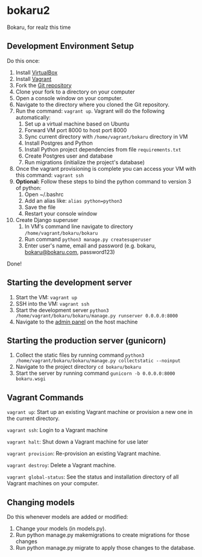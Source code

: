 bokaru2
=======
Bokaru, for realz this time

Development Environment Setup
-----------------------------
Do this once:

1. Install [VirtualBox](https://www.virtualbox.org/)
2. Install [Vagrant](https://www.vagrantup.com/)
3. Fork the [Git repository](https://github.com/metriclabs/bokaru2)
4. Clone your fork to a directory on your computer
5. Open a console window on your computer.
6. Navigate to the directory where you cloned the Git repository.
7. Run the command: `vagrant up`. Vagrant will do the following automatically:
    1. Set up a virtual machine based on Ubuntu
    2. Forward VM port 8000 to host port 8000
    3. Sync current directory with `/home/vagrant/bokaru` directory in VM
    4. Install Postgres and Python
    5. Install Python project dependencies from file `requirements.txt`
    6. Create Postgres user and database
    7. Run migrations (initialize the project's database)
8. Once the vagrant provisioning is complete you can access your VM with this command: `vagrant ssh`
9. **Optional:** Follow these steps to bind the python command to version 3 of python:
    1. Open ~/.bashrc
    2. Add an alias like: `alias python=python3`
    3. Save the file
    4. Restart your console window
10. Create Django superuser
    1. In VM's command line navigate to directory `/home/vagrant/bokaru/bokaru`
    2. Run command `python3 manage.py createsuperuser`
    3. Enter user's name, email and password (e.g. bokaru, bokaru@bokaru.com, password123)

Done!

Starting the development server
-------------------------------
1. Start the VM: `vagrant up`
2. SSH into the VM: `vagrant ssh`
3. Start the development server `python3 /home/vagrant/bokaru/bokaru/manage.py runserver 0.0.0.0:8000`
4. Navigate to the [admin panel](http://localhost:8000/admin/) on the host machine

Starting the production server (gunicorn)
-----------------------------------------
1. Collect the static files by running command `python3 /home/vagrant/bokaru/bokaru/manage.py collectstatic --noinput`
2. Navigate to the project directory `cd bokaru/bokaru`
3. Start the server by running command `gunicorn -b 0.0.0.0:8000 bokaru.wsgi`

Vagrant Commands
----------------
`vagrant up`: Start up an existing Vagrant machine or provision a new one in the current directory.

`vagrant ssh`: Login to a Vagrant machine

`vagrant halt`: Shut down a Vagrant machine for use later

`vagrant provision`: Re-provision an existing Vagrant machine.

`vagrant destroy`: Delete a Vagrant machine.

`vagrant global-status`: See the status and installation directory of all Vagrant machines on your computer.

Changing models
---------------
Do this whenever models are added or modified:

1. Change your models (in models.py).
2. Run python manage.py makemigrations to create migrations for those changes
3. Run python manage.py migrate to apply those changes to the database.
